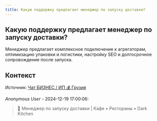 ```yaml
---
title: Какую поддержку предлагает менеджер по запуску доставки?
---
```


## Какую поддержку предлагает менеджер по запуску доставки?

Менеджер предлагает комплексное подключение к агрегаторам, оптимизацию упаковки и логистики, настройку SEO и долгосрочное сопровождение после запуска.

## Контекст

Источник: [Чат БИЗНЕС / ИП 💰 Грузия](https://t.me/ip_ge)

_Anonymous User_ - 2024-12-19 17:00:06:

> 📱 Менеджер по запуску доставки | Кафе • Рестораны • Dark Kitchen
